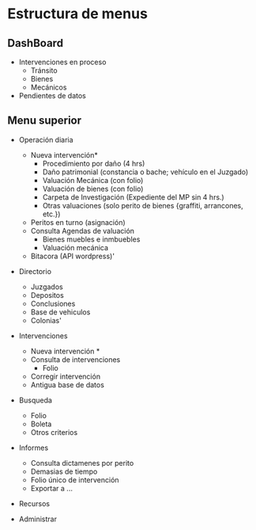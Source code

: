 # Estructura de menus

## DashBoard
- Intervenciones en proceso
    * Tránsito
    * Bienes
    * Mecánicos
- Pendientes de datos


## Menu superior
- Operación diaria
    - Nueva intervención*
        * Procedimiento por daño (4 hrs)
        * Daño patrimonial (constancia o bache; vehículo en el Juzgado)
        * Valuación Mecánica (con folio)
        * Valuación de bienes (con folio)
        * Carpeta de Investigación (Expediente del MP sin 4 hrs.) 
        * Otras valuaciones (solo perito de bienes {graffiti, arrancones, etc.})
    - Peritos en turno (asignación)
    - Consulta Agendas de valuación
        * Bienes muebles e inmbuebles
        * Valuación mecánica
    - Bitacora (API wordpress)'


- Directorio
    - Juzgados
    - Depositos
    - Conclusiones
    - Base de vehiculos
    - Colonias'


- Intervenciones
    - Nueva intervención
        * 
    - Consulta de intervenciones
        * Folio
    - Corregir intervención
    - Antigua base de datos


- Busqueda
    - Folio
    - Boleta
    - Otros criterios


- Informes
    - Consulta dictamenes por perito
    - Demasias de tiempo
    - Folio único de intervención
    - Exportar a ...


- Recursos


- Administrar

